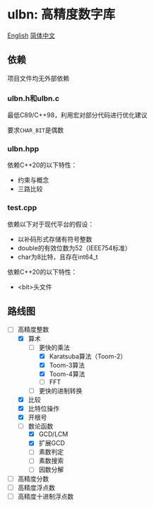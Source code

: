 #  ulbn: 高精度数字库

[English](./README.md) [简体中文](./README_zh_CN.md)

## 依赖

项目文件均无外部依赖

### ulbn.h和ulbn.c

最低C89/C++98，利用宏对部分代码进行优化建议

要求`CHAR_BIT`是偶数

### ulbn.hpp

依赖C++20的以下特性：

- 约束与概念
- 三路比较

### test.cpp

依赖以下对于现代平台的假设：

- 以补码形式存储有符号整数
- double的有效位数为52（IEEE754标准）
- char为8比特，且存在int64_t

依赖C++20的以下特性：

- \<bit\>头文件

## 路线图

- [ ] 高精度整数
  - [x] 算术
    - [ ] 更快的乘法
      - [x] Karatsuba算法（Toom-2）
      - [x] Toom-3算法
      - [x] Toom-4算法
      - [ ] FFT
    - [ ] 更快的进制转换
  - [x] 比较
  - [x] 比特位操作
  - [x] 开根号
  - [ ] 数论函数
    - [x] GCD/LCM
    - [x] 扩展GCD
    - [ ] 素数判定
    - [ ] 素数搜索
    - [ ] 因数分解
  
- [ ] 高精度分数
- [ ] 高精度浮点数
- [ ] 高精度十进制浮点数